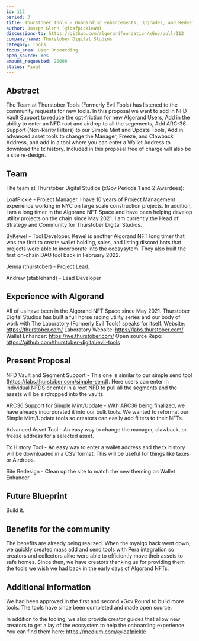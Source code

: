 ```yaml
---
id: 112
period: 3
title: Thurstober Tools - Onboarding Enhancements, Upgrades, and Redesign
author: Joseph Glenn (@loafpickleWW)
discussions-to: https://github.com/algorandfoundation/xGov/pull/112
company_name: Thurstober Digital Studios
category: Tools
focus_area: User Onboarding
open_source: Yes
amount_requested: 20000
status: Final
---
```


## Abstract
The Team at Thurstober Tools (Formerly Evil Tools) has listened to the community requests for new tools. In this proposal we want to add in NFD Vault Support to reduce the opt-friction for new Algorand Users, Add in the ability to enter an NFD root and airdrop to all the segements, Add ARC-36 Support (Non-Rarity Filters) to our Simple Mint and Update Tools, Add in advanced asset tools to change the Manager, Freeze, and Clawback Address, and add in a tool where you can enter a Wallet Address to download the tx history. Included in this proposal free of charge will also be a site re-design.

## Team
The team at Thurstober Digital Studios (xGov Periods 1 and 2 Awardees):

LoafPickle - Project Manager. I have 10 years of Project Management experience working in NYC on large scale construction projects. In addition, I am a long timer in the Algorand NFT Space and have been helping develop utility projects on the chain since May 2021. I am currently the Head of Strategy and Community for Thurstober Digital Studios. 

ByKewel - Tool Developer. Kewel is another Algorand NFT long timer that was the first to create wallet holding, sales, and listing discord bots that projects were able to incorporate into the ecosysytem. They also built the first on-chain DAO tool back in February 2022. 

Jenna (thurstober) - Project Lead.

Andrew (stablehand) - Lead Developer

## Experience with Algorand
All of us have been in the Algorand NFT Space since May 2021. Thurstober Digital Studios has built a full horse racing utility series and our body of work with The Laboratory (Formerly Evil Tools) speaks for itself.
Website: https://thurstober.com/ 
Laboratory Website: https://labs.thurstober.com/
Wallet Enhancer: https://we.thurstober.com/
Open source Repo: https://github.com/thurstober-digital/evil-tools

## Present Proposal
NFD Vault and Segment Support - This one is similar to our simple send tool (https://labs.thurstober.com/simple-send). Here users can enter in individual NFDS or enter in a root NFD to pull all the segments and the assets will be airdropped into the vaults.

ARC36 Support for Simple Mint/Update - With ARC36 being finalized, we have already incorporated it into our bulk tools. We wanted to reformat our Simple Mint/Update tools so creators can easily add filters to their NFTs. 

Advanced Asset Tool - An easy way to change the manager, clawback, or freeze address for a selected asset.

Tx History Tool - An easy way to enter a wallet address and the tx history will be downloaded in a CSV format. This will be useful for things like taxes or Airdrops.

Site Redesign - Clean up the site to match the new theming on Wallet Enhancer.

## Future Blueprint
Build it. 

## Benefits for the community
The benefits are already being realized. When the myalgo hack went down, we quickly created mass add and send tools with Pera integration so creators and collectors alike were able to efficiently move their assets to safe homes. Since then, we have creators thanking us for providing them the tools we wish we had back in the early days of Algorand NFTs.

## Additional information
We had been approved in the first and second xGov Round to build more tools. The tools have since been completed and made open source.

In addition to the tooling, we also provide creator guides that allow new creators to get a lay of the ecosystem to help the onboarding experience. You can find them here: https://medium.com/@loafpickle
